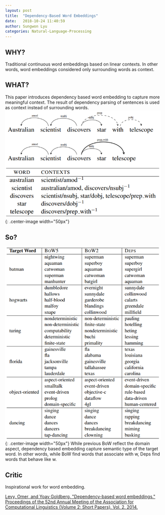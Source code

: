 ```yaml
---
layout: post
title:  "Dependency-Based Word Embeddings"
date:   2018-10-24 11:40:59
author: Sungwon Lyu
categories: Natural-Language-Processing
---
```


## WHY? 
Traditional continuous word embeddings based on linear contexts. In other words, word embeddings considered only surrounding words as context. 

## WHAT?
This paper introduces dependency based word embedding to capture more meaningful context. The result of dependency parsing of sentences is used as context instead of surrounding words.
![image](/assets/images/dbwe1.png){: .center-image width="50px"}

## So?
![image](/assets/images/dbwe2.png){: .center-image width="50px"}
While previous BoW reflect the domain aspect, dependency based embedding capture semantic type of the target word. In other words, while BoW find words that associate with w, Deps find words that behave like w. 

## Critic
Inspirational work for word embedding.

[Levy, Omer, and Yoav Goldberg. "Dependency-based word embeddings." Proceedings of the 52nd Annual Meeting of the Association for Computational Linguistics (Volume 2: Short Papers). Vol. 2. 2014.](https://www.transacl.org/ojs/index.php/tacl/article/view/570)